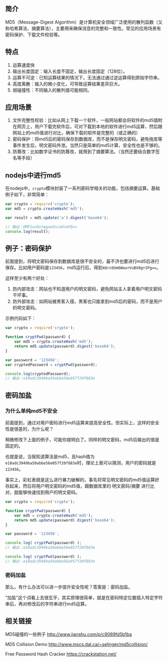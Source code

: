 ## 简介

MD5（Message-Digest Algorithm）是计算机安全领域广泛使用的散列函数（又称哈希算法、摘要算法），主要用来确保消息的完整和一致性。常见的应用场景有密码保护、下载文件校验等。

## 特点

1. 运算速度快
2. 输出长度固定：输入长度不固定，输出长度固定（128位）。
3. 运算不可逆：已知运算结果的情况下，无法通过通过逆运算得到原始字符串。
4. 高度离散：输入的微小变化，可导致运算结果差异巨大。
5. 弱碰撞性：不同输入的散列值可能相同。

## 应用场景

1. 文件完整性校验：比如从网上下载一个软件，一般网站都会将软件的md5值附在网页上，用户下载完软件后，可对下载到本地的软件进行md5运算，然后跟网站上的md5值进行对比，确保下载的软件是完整的（或正确的）
2. 密码保护：将md5后的密码保存到数据库，而不是保存明文密码，避免拖库等事件发生后，明文密码外泄。当然只是简单的md5计算，安全性也是不够的。
3. 防篡改：比如数字证书的防篡改，就用到了摘要算法。（当然还要结合数字签名等手段）

## nodejs中进行md5

在nodejs中，`crypto`模块封装了一系列密码学相关的功能，包括摘要运算。基础例子如下，非常简单：

```js
var crypto = require('crypto');
var md5 = crypto.createHash('md5');

var result = md5.update('a').digest('base64');

// 输出：DMF1ucDxtqgxw5niaXcmYQ==
console.log(result);
```

## 例子：密码保护

前面提到，将明文密码保存到数据库是很不安全的，最不济也要进行md5后进行保存。比如用户密码是`123456`，md5运行后，得到`4QrcOUm6Wau+VuBX8g+IPg==`。

这样至少有两个好处：

1. 防内部攻击：网站也不知道用户的明文密码，避免网站主人拿着用户明文密码干坏事。
2. 防外部攻击：如网站被黑客入侵，黑客也只能拿到md5后的密码，而不是用户的明文密码。

示例代码如下：

```javascript
var crypto = require('crypto');

function cryptPwd(password) {
    var md5 = crypto.createHash('md5');
    return md5.update(password).digest('base64');
}

var password = '123456';
var cryptedPassword = cryptPwd(password);

console.log(cryptedPassword);
// 输出：e10adc3949ba59abbe56e057f20f883e
```

## 密码加盐

### 为什么单纯md5不安全

前面提到，通过对用户密码进行md5运算来提高安全性。但实际上，这样的安全性是很差的，为什么呢？

稍微修改下上面的例子，可能你就明白了。同样的明文密码，md5后输出的值是固定的。

也就是说，当我知道算法是md5，且hash值为`e10adc3949ba59abbe56e057f20f883e`时，理论上我可以猜测，用户的密码就是`123456`。

事实上，彩虹表就是这么进行暴力破解的，事先将常见明文密码的md5值运算好存起来，然后将用户明文密码的md5值，跟数据库里的 明文密码/摘要 进行比对，就能够快速找到用户的明文密码。

```javascript
var crypto = require('crypto');

function cryptPwd(password) {
    var md5 = crypto.createHash('md5');
    return md5.update(password).digest('base64');
}

var password = '123456';

console.log( cryptPwd(password) );
// 输出：e10adc3949ba59abbe56e057f20f883e

console.log( cryptPwd(password) );
// 输出：e10adc3949ba59abbe56e057f20f883e
```

### 密码加盐

那么，有什么办法可以进一步提升安全性呢？答案是：密码加盐。

“加盐”这个词看上去很玄乎，其实原理很简单，就是在密码特定位置插入特定字符串后，再对修改后的字符串进行md5运算。



## 相关链接

MD5碰撞的一些例子
http://www.jianshu.com/p/c9089fd5b1ba

MD5 Collision Demo
http://www.mscs.dal.ca/~selinger/md5collision/

Free Password Hash Cracker
https://crackstation.net/
